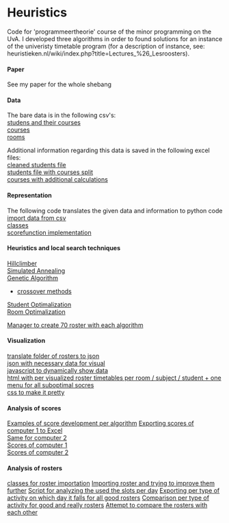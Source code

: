 # Heuristics
Code for 'programmeertheorie' course of the minor programming on the UvA. I developed three algorithms in order to found solutions for an instance of the univeristy timetable program (for a description of instance, see: heuristieken.nl/wiki/index.php?title=Lectures_%26_Lesroosters).

#### Paper
See my paper for the whole shebang

#### Data

The bare data is in the following csv's:  
[studens and their courses](studenten_roostering.csv)  
[courses](vakken.csv)  
[rooms](zalen.csv)  

Additional information regarding this data is saved in the following excel files:  
[cleaned students file](studenten_clean.csv)  
[students file with courses split](studenten_exploration.xls)  
[courses with additional calculations](vakken_calculations.xlsx)  

#### Representation 
The following code translates the given data and information to python code  
[import data from csv](csvFilesController.py)  
[classes](classes.py)  
[scorefunction implementation](scoreFunction.py)  

#### Heuristics and local search techniques  
[Hillclimber](hillclimber.py)  
[Simulated Annealing](simulatedAnnealing.py)  
[Genetic Algorithm](genetics.py)
* [crossover methods](reproduction.py)  

[Student Optimalization](studentOptimalization.py)  
[Room Optimalization](roomOptimalization.py)  

[Manager to create 70 roster with each algorithm](taskManager.py)  

#### Visualization  
[translate folder of rosters to json](visual.py)  
[json with necessary data for visual](visuals/visual.json)  
[javascript to dynamically show data](visuals/roster.js)  
[html with per visualized roster timetables per room / subject / student + one menu for all suboptimal socres](visuals/rosters.html)  
[css to make it pretty](visuals/rosters.css)  

#### Analysis of scores
[Examples of score development per algorithm](exports.xlsx)
[Exporting scores of computer 1 to Excel](scoresGraph_computer_1.py)  
[Same for computer 2](scoresGraph_computer_2.py)  
[Scores of computer 1](scoresGraph_computer1.xls)  
[Scores of computer 2](scoresGraph_computer_1.xls)  

#### Analysis of rosters
[classes for roster importation](classesImport.py)
[Importing roster and trying to improve them further](importForImprovement.py)
[Script for analyzing the used the slots per day](ImportTestDays.py)
[Exporting per type of activity on which day it falls for all good rosters](importForComparison.py)
[Comparison per type of activity for good and really rosters](activitySpread.xls)
[Attempt to compare the rosters with each other](importCompareRosters.py)

